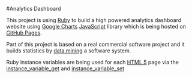 #Analytics Dashboard

This project is using [Ruby](https://www.ruby-lang.org/en/) to build a high powered analytics dashboard website using [Google Charts](https://developers.google.com/chart/) [JavaScript](https://developer.mozilla.org/en-US/docs/Web/JavaScript) library which is being hosted on [GitHub Pages](https://pages.github.com/).

Part of this project is based on a real commercial software project and it builds statistics by [data mining](https://en.wikipedia.org/wiki/Data_mining) a software system.

Ruby instance variables are being used for each [HTML 5](https://developer.mozilla.org/en-US/docs/Web/HTML) page via the [instance_variable_get](http://apidock.com/ruby/Object/instance_variable_get) and [instance_variable_set](http://apidock.com/ruby/Object/instance_variable_set)

